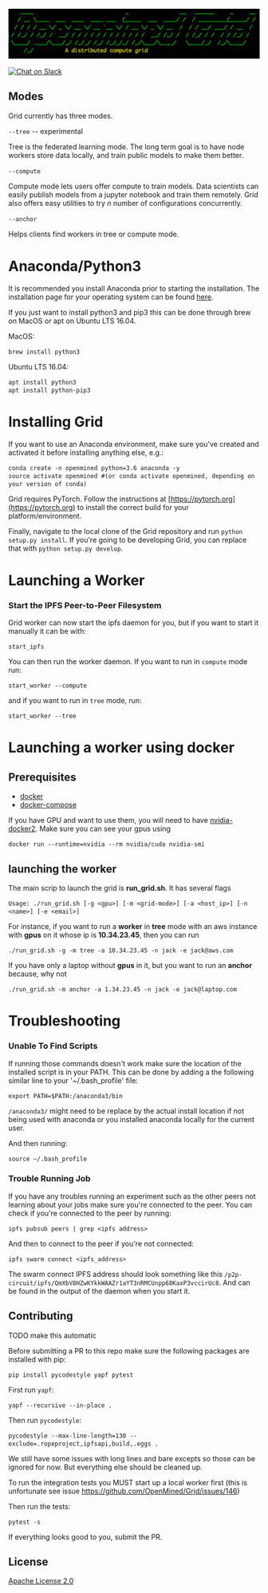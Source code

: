 ![ASCII Art Banner](images/banner.png)

[![Chat on Slack](https://img.shields.io/badge/chat-on%20slack-7A5979.svg)](https://openmined.slack.com/messages/grid)

## Modes

Grid currently has three modes.

`--tree` -- experimental

Tree is the federated learning mode.  The long term goal is to have node workers store data
locally, and train public models to make them better.

`--compute`

Compute mode lets users offer compute to train models.  Data scientists can easily publish models from 
a jupyter notebook and train them remotely.  Grid also offers easy utilities to try _n_ number of
configurations concurrently.

`--anchor`

Helps clients find workers in tree or compute mode.

# Anaconda/Python3

It is recommended you install Anaconda prior to starting the installation. The installation page for your operating system can be found [here](https://www.anaconda.com/download/).

If you just want to install python3 and pip3 this can be done through brew on MacOS or apt on Ubuntu LTS 16.04.

MacOS:

```
brew install python3
```

Ubuntu LTS 16.04:

```
apt install python3
apt install python-pip3
```

# Installing Grid

If you want to use an Anaconda environment, make sure you've created and activated it before installing anything else, e.g.:
```
conda create -n openmined python=3.6 anaconda -y
source activate openmined #(or conda activate openmined, depending on your version of conda)
```
Grid requires PyTorch.  Follow the instructions at [https://pytorch.org](https://pytorch.org) to install the correct build for your platform/environment.

Finally, navigate to the local clone of the Grid repository and run ```python setup.py install```.  If you're going to be developing Grid, you can replace that with ```python setup.py develop```.

# Launching a Worker

### Start the IPFS Peer-to-Peer Filesystem

Grid worker can now start the ipfs daemon for you, but if you want to start it manually it can be with:

```
start_ipfs
```

You can then run the worker daemon. If you want to run in `compute` mode run:

```
start_worker --compute
```

and if you want to run in `tree` mode, run:

```
start_worker --tree
```

# Launching a worker using docker

## Prerequisites

- [docker](https://docs.docker.com/) 
- [docker-compose](https://docs.docker.com/compose/)

If you have GPU and want to use them, you will need to have [nvidia-docker2](https://github.com/nvidia/nvidia-docker/wiki/Installation-(version-2.0)). Make sure you can see your gpus using

```
docker run --runtime=nvidia --rm nvidia/cuda nvidia-smi 
```

## launching the worker

The main scrip to launch the grid is **run_grid.sh**. It has several flags

```
Usage: ./run_grid.sh [-g <gpu>] [-m <grid-mode>] [-a <host_ip>] [-n <name>] [-e <email>]
```

For instance, if you want to run a **worker** in **tree** mode with an aws instance with **gpus** on it whose ip is **10.34.23.45**, then you can run

```
./run_grid.sh -g -m tree -a 10.34.23.45 -n jack -e jack@aws.com
```

If you have only a laptop without **gpus** in it, but you want to run an **anchor** because, why not

```
./run_grid.sh -m anchor -a 1.34.23.45 -n jack -e jack@laptop.com
```

# Troubleshooting

### Unable To Find Scripts

If running those commands doesn't work make sure the location of the installed script is in your PATH. This can be done by adding a the following similar line to your '~/.bash_profile' file:

```
export PATH=$PATH:/anaconda3/bin
```

`/anaconda3/` might need to be replace by the actual install location if not being used with anaconda or you installed anaconda locally for the current user.

And then running:

```
source ~/.bash_profile
```

### Trouble Running Job

If you have any troubles running an experiment such as the other peers not learning about your jobs make sure you're connected to the peer. You can check if you're connected to the peer by running:

```
ipfs pubsub peers | grep <ipfs address>
```

And then to connect to the peer if you're not connected:

```
ipfs swarm connect <ipfs_address>
```

The swarm connect IPFS address should look something like this `/p2p-circuit/ipfs/QmXbV8HZwKYkkWAAZr1aYT3nRMCUnpp68KaxP3vccirUc8`. And can be found in the output of the daemon when you start it.

## Contributing

TODO make this automatic

Before submitting a PR to this repo make sure the following packages are installed with pip:

```
pip install pycodestyle yapf pytest
```

First run `yapf`:

```
yapf --recursive --in-place .
```

Then run `pycodestyle`:

```
pycodestyle --max-line-length=130 --exclude=.ropeproject,ipfsapi,build,.eggs .
```

We still have some issues with long lines and bare excepts so those can be ignored for now. But everything else should be cleaned up.

To run the integration tests you MUST start up a local worker first (this is unfortunate see issue https://github.com/OpenMined/Grid/issues/146)

Then run the tests:

```
pytest -s
```

If everything looks good to you, submit the PR.

## License

[Apache License 2.0](https://github.com/OpenMined/Grid/blob/master/LICENSE)